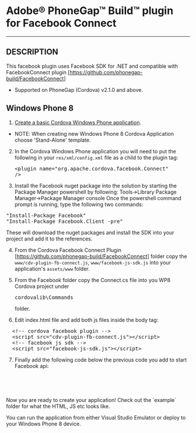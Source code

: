 # Adobe® PhoneGap™ Build™ plugin for Facebook Connect

---

## DESCRIPTION

This facebook plugin uses Facebook SDK for .NET and compatible with FacebookConnect plugin [https://github.com/phonegap-build/FacebookConnect]

* Supported on PhoneGap (Cordova) v2.1.0 and above.

## Windows Phone 8

1. [Create a basic Cordova Windows Phone application](http://docs.phonegap.com/en/2.6.0/guide_getting-started_windows-phone-8_index.md.html#Getting%20Started%20with%20Windows%20Phone%208).
 * NOTE: When creating new Windows Phone 8 Cordova Application choose 'Stand-Alone' template.

2. In the Cordova Windows Phone application you will need to put the following in your `res/xml/config.xml` file as a child to the plugin tag: <pre>&lt;plugin name="org.apache.cordova.facebook.Connect" /&gt;</pre>

3. Install the Facebook nuget package into the solution by starting the Package Manager powershell by following:
Tools->Library Package Manager->Package Manager console
Once the powershell command prompt is running, type the following two commands:
<pre>
"Install-Package Facebook"
"Install-Package Facebook.Client -pre"
</pre>

These will download the nuget packages and install the SDK into your project and add it to the references.

4. From the Cordova Facebook Connect Plugin [https://github.com/phonegap-build/FacebookConnect] folder copy the `www/cdv-plugin-fb-connect.js`, `www/facebook-js-sdk.js` into your application's `assets/www` folder. 

5. From the Facebook folder copy the Connect.cs file into you WP8 Cordova project under <pre>cordovalib\Commands</pre> folder.

6. Edit index.html file and add both js files inside the body tag:
<pre>
  &lt;!-- cordova facebook plugin --&gt;
  &lt;script src="cdv-plugin-fb-connect.js"&gt;&lt;/script&gt;
  &lt;!-- facebook js sdk --&gt;
  &lt;script src="facebook-js-sdk.js"&gt;&lt;/script&gt; 
</pre>

7. Finally add the following code below the previous code you add to start Facebook api:
<pre>
<script>
      // Initialize the Facebook SDK
      document.addEventListener('deviceready', function() {
          FB.init({
              appId: 'appid',
              nativeInterface: CDV.FB,
              useCachedDialogs: false
          });
      
          FB.getLoginStatus(function(status)
		  {
			alert(status);
		  });
      
		  FB.login(null, {scope: 'email'});
	  
      });
  </script>
  </pre>
Now you are ready to create your application! Check out the `example` folder for what the HTML, JS etc looks like.

You can run the application from either Visual Studio Emulator or deploy to your Windows Phone 8 device.

